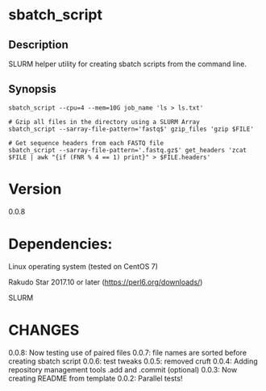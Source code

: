 # sbatch_script

## Description

SLURM helper utility for creating sbatch scripts from the command line.

## Synopsis

    sbatch_script --cpu=4 --mem=10G job_name 'ls > ls.txt'

    # Gzip all files in the directory using a SLURM Array
    sbatch_script --sarray-file-pattern='fastq$' gzip_files 'gzip $FILE'

    # Get sequence headers from each FASTQ file
    sbatch_script --sarray-file-pattern='.fastq.gz$' get_headers 'zcat $FILE | awk "{if (FNR % 4 == 1) print}" > $FILE.headers'

# Version

0.0.8

# Dependencies:  

Linux operating system (tested on CentOS 7)  

Rakudo Star 2017.10 or later (https://perl6.org/downloads/)  

SLURM 

# CHANGES

0.0.8: Now testing use of paired files
0.0.7: file names are sorted before creating sbatch script
0.0.6: test tweaks
0.0.5: removed cruft
0.0.4: Adding repository management tools .add and .commit (optional)
0.0.3: Now creating README from template
0.0.2: Parallel tests!
